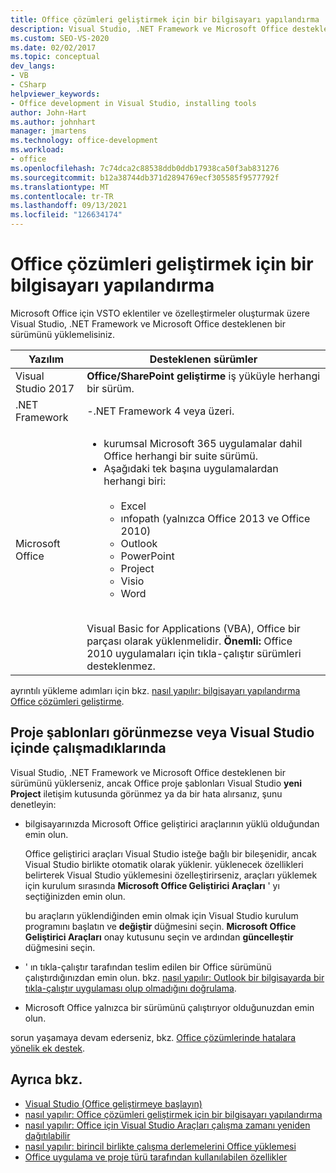 ```yaml
---
title: Office çözümleri geliştirmek için bir bilgisayarı yapılandırma
description: Visual Studio, .NET Framework ve Microsoft Office desteklenen bir sürümünü nasıl yükleyebileceğinizi öğrenin ve böylece Microsoft Office için VSTO eklentiler ve özelleştirmeler oluşturabilirsiniz.
ms.custom: SEO-VS-2020
ms.date: 02/02/2017
ms.topic: conceptual
dev_langs:
- VB
- CSharp
helpviewer_keywords:
- Office development in Visual Studio, installing tools
author: John-Hart
ms.author: johnhart
manager: jmartens
ms.technology: office-development
ms.workload:
- office
ms.openlocfilehash: 7c74dca2c88538ddb0ddb17938ca50f3ab831276
ms.sourcegitcommit: b12a38744db371d2894769ecf305585f9577792f
ms.translationtype: MT
ms.contentlocale: tr-TR
ms.lasthandoff: 09/13/2021
ms.locfileid: "126634174"
---
```

# <a name="configure-a-computer-to-develop-office-solutions"></a>Office çözümleri geliştirmek için bir bilgisayarı yapılandırma

Microsoft Office için VSTO eklentiler ve özelleştirmeler oluşturmak üzere Visual Studio, .NET Framework ve Microsoft Office desteklenen bir sürümünü yüklemelisiniz.

|Yazılım|Desteklenen sürümler|
|--------------|------------------------|
|Visual Studio 2017| **Office/SharePoint geliştirme** iş yüküyle herhangi bir sürüm.|
|.NET Framework|-.NET Framework 4 veya üzeri.|
|Microsoft Office|<ul><li>kurumsal Microsoft 365 uygulamalar dahil Office herhangi bir suite sürümü.</li><li>Aşağıdaki tek başına uygulamalardan herhangi biri:<br /><br /> <ul><li>Excel</li><li>ınfopath (yalnızca Office 2013 ve Office 2010)</li><li>Outlook</li><li>PowerPoint</li><li>Project</li><li>Visio</li><li>Word</li></ul></li></ul><br /> Visual Basic for Applications (VBA), Office bir parçası olarak yüklenmelidir. **Önemli:** Office 2010 uygulamaları için tıkla-çalıştır sürümleri desteklenmez.|

ayrıntılı yükleme adımları için bkz. [nasıl yapılır: bilgisayarı yapılandırma Office çözümleri geliştirme](../vsto/how-to-configure-a-computer-to-develop-office-solutions.md).

## <a name="if-project-templates-dont-appear-or-they-dont-work-in-visual-studio"></a>Proje şablonları görünmezse veya Visual Studio içinde çalışmadıklarında

Visual Studio, .NET Framework ve Microsoft Office desteklenen bir sürümünü yüklerseniz, ancak Office proje şablonları Visual Studio **yeni Project** iletişim kutusunda görünmez ya da bir hata alırsanız, şunu denetleyin:

- bilgisayarınızda Microsoft Office geliştirici araçlarının yüklü olduğundan emin olun.

     Office geliştirici araçları Visual Studio isteğe bağlı bir bileşenidir, ancak Visual Studio birlikte otomatik olarak yüklenir. yüklenecek özellikleri belirterek Visual Studio yüklemesini özelleştirirseniz, araçları yüklemek için kurulum sırasında **Microsoft Office Geliştirici Araçları** ' yı seçtiğinizden emin olun.

     bu araçların yüklendiğinden emin olmak için Visual Studio kurulum programını başlatın ve **değiştir** düğmesini seçin. **Microsoft Office Geliştirici Araçları** onay kutusunu seçin ve ardından **güncelleştir** düğmesini seçin.

- ' ın tıkla-çalıştır tarafından teslim edilen bir Office sürümünü çalıştırdığınızdan emin olun. bkz. [nasıl yapılır: Outlook bir bilgisayarda bir tıkla-çalıştır uygulaması olup olmadığını doğrulama](/previous-versions/office/developer/office-2010/ff864733(v=office.14)).

- Microsoft Office yalnızca bir sürümünü çalıştırıyor olduğunuzdan emin olun.

sorun yaşamaya devam ederseniz, bkz. [Office çözümlerinde hatalara yönelik ek destek](../vsto/additional-support-for-errors-in-office-solutions.md).

## <a name="see-also"></a>Ayrıca bkz.
- [Visual Studio &#40;Office geliştirmeye başlayın&#41;](../vsto/getting-started-office-development-in-visual-studio.md)
- [nasıl yapılır: Office çözümleri geliştirmek için bir bilgisayarı yapılandırma](../vsto/how-to-configure-a-computer-to-develop-office-solutions.md)
- [nasıl yapılır: Office için Visual Studio Araçları çalışma zamanı yeniden dağıtılabilir](../vsto/how-to-install-the-visual-studio-tools-for-office-runtime-redistributable.md)
- [nasıl yapılır: birincil birlikte çalışma derlemelerini Office yüklemesi](../vsto/how-to-install-office-primary-interop-assemblies.md)
- [Office uygulama ve proje türü tarafından kullanılabilen özellikler](../vsto/features-available-by-office-application-and-project-type.md)